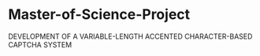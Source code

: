 # Master-of-Science-Project
DEVELOPMENT OF A VARIABLE-LENGTH ACCENTED CHARACTER-BASED CAPTCHA SYSTEM
